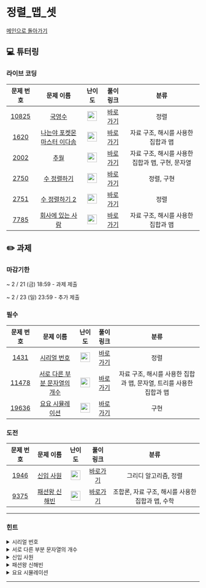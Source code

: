 # 정렬_맵_셋

[메인으로 돌아가기](https://github.com/Altu-Bitu-8/Notice)

## 💻 튜터링

### 라이브 코딩

| 문제 번호 | 문제 이름 | 난이도 | 풀이 링크 | 분류 |
|  :-:  |  :-:  |  :-:  |  :-:  |  :-:  |
|  [10825](https://www.acmicpc.net/problem/10825)  |  [국영수](https://www.acmicpc.net/problem/10825)  | <img height="25px" width="25px" src="https://static.solved.ac/tier_small/7.svg"/> |  [바로가기](https://github.com/Altu-Bitu-8/Notice/blob/main/01_정렬_맵_셋/라이브코딩/10825.cpp)  | 정렬 |
|  [1620](https://www.acmicpc.net/problem/1620)  |  [나는야 포켓몬 마스터 이다솜](https://www.acmicpc.net/problem/1620)  | <img height="25px" width="25px" src="https://static.solved.ac/tier_small/7.svg"/> |  [바로가기](https://github.com/Altu-Bitu-8/Notice/blob/main/01_정렬_맵_셋/라이브코딩/1620.cpp)  | 자료 구조, 해시를 사용한 집합과 맵 |
|  [2002](https://www.acmicpc.net/problem/2002)  |  [추월](https://www.acmicpc.net/problem/2002)  | <img height="25px" width="25px" src="https://static.solved.ac/tier_small/10.svg"/> |  [바로가기](https://github.com/Altu-Bitu-8/Notice/blob/main/01_정렬_맵_셋/라이브코딩/2002.cpp)  | 자료 구조, 해시를 사용한 집합과 맵, 구현, 문자열 |
|  [2750](https://www.acmicpc.net/problem/2750)  |  [수 정렬하기](https://www.acmicpc.net/problem/2750)  | <img height="25px" width="25px" src="https://static.solved.ac/tier_small/4.svg"/> |  [바로가기](https://github.com/Altu-Bitu-8/Notice/blob/main/01_정렬_맵_셋/라이브코딩/2750.cpp)  | 정렬, 구현 |
|  [2751](https://www.acmicpc.net/problem/2751)  |  [수 정렬하기 2](https://www.acmicpc.net/problem/2751)  | <img height="25px" width="25px" src="https://d2gd6pc034wcta.cloudfront.net/tier/6.svg"/> |  [바로가기](https://github.com/Altu-Bitu-8/Notice/blob/main/01_정렬_맵_셋/라이브코딩/2751.cpp)  | 정렬 |
|  [7785](https://www.acmicpc.net/problem/7785)  |  [회사에 있는 사람](https://www.acmicpc.net/problem/7785)  | <img height="25px" width="25px" src="https://d2gd6pc034wcta.cloudfront.net/tier/6.svg"/> |  [바로가기](https://github.com/Altu-Bitu-8/Notice/blob/main/01_정렬_맵_셋/라이브코딩/7785.cpp)  | 자료 구조, 해시를 사용한 집합과 맵 |


## ✏️ 과제

### 마감기한

~ 2 / 21 (금) 18:59 - 과제 제출 </br>

~ 2 / 23 (일) 23:59 - 추가 제출 </br>

### 필수

| 문제 번호 | 문제 이름 | 난이도 | 풀이 링크 | 분류 |
|  :-:  |  :-:  |  :-:  |  :-:  |  :-:  |
|  [1431](https://www.acmicpc.net/problem/1431)  |  [시리얼 번호](https://www.acmicpc.net/problem/1431)  | <img height="25px" width="25px" src="https://d2gd6pc034wcta.cloudfront.net/tier/8.svg"/> | [바로가기](https://github.com/Altu-Bitu-8/Notice/blob/main/01_정렬_맵_셋/필수/1431.cpp) | 정렬 |
|  [11478](https://www.acmicpc.net/problem/11478)  |  [서로 다른 부분 문자열의 개수](https://www.acmicpc.net/problem/11478)  | <img height="25px" width="25px" src="https://d2gd6pc034wcta.cloudfront.net/tier/8.svg"/> | [바로가기](https://github.com/Altu-Bitu-8/Notice/blob/main/01_정렬_맵_셋/필수/11478.cpp)  | 자료 구조, 해시를 사용한 집합과 맵, 문자열, 트리를 사용한 집합과 맵 |
|  [19636](https://www.acmicpc.net/problem/19636)  |  [요요 시뮬레이션](https://www.acmicpc.net/problem/19636)  | <img height="25px" width="25px" src="https://static.solved.ac/tier_small/7.svg"/> |  [바로가기](https://github.com/Altu-Bitu-8/Notice/blob/main/01_정렬_맵_셋/필수/19636.cpp)  | 구현 |

### 도전

| 문제 번호 | 문제 이름 | 난이도 | 풀이 링크 | 분류 |
|  :-:  |  :-:  |  :-:  |  :-:  |  :-:  |
|  [1946](https://www.acmicpc.net/problem/1946)  |  [신입 사원](https://www.acmicpc.net/problem/1946)  | <img height="25px" width="25px" src="https://static.solved.ac/tier_small/10.svg"/> |  [바로가기](https://github.com/Altu-Bitu-8/Notice/blob/main/01_정렬_맵_셋/도전/1946.cpp) | 그리디 알고리즘, 정렬 |
|  [9375](https://www.acmicpc.net/problem/9375)  |  [패션왕 신해빈](https://www.acmicpc.net/problem/9375)  | <img height="25px" width="25px" src="https://d2gd6pc034wcta.cloudfront.net/tier/8.svg"/> | [바로가기](https://github.com/Altu-Bitu-8/Notice/blob/main/01_정렬_맵_셋/도전/9375.cpp) | 조합론, 자료 구조, 해시를 사용한 집합과 맵, 수학 |

---

### 힌트

<details><summary>시리얼 번호</summary><div  markdown="1">&nbsp;&nbsp;&nbsp;&nbsp;서류심사와 면접심사의 성적을 모두 고려해 동시에 비교하려니 힘드네요. 하나의 심사 순위만 비교하려면 어떻게 해야 할까요?</div></details>

<details><summary>서로 다른 부분 문자열의 개수</summary><div  markdown="1">&nbsp;&nbsp;&nbsp;&nbsp;중복된 원소를 포함하지 않는 자료구조의 성질을 이용해볼까요? string 라이브러리의 substr 함수에 대해 찾아보면 좋을 것 같아요.</div></details>

<details><summary>신입 사원</summary><div  markdown="1">&nbsp;&nbsp;&nbsp;&nbsp;두 가지 순위를 비교하고 있어요. 동시에 비교하기보다는 하나를 고정하고 다른 하나를 비교하면 좋을 것 같아요!</div></details>

<details><summary>패션왕 신해빈</summary><div  markdown="1">&nbsp;&nbsp;&nbsp;&nbsp;의상의 이름과 의상의 종류 중 우리에게 필요한 입력값은 무엇일까요? 의상을 입지 않는 경우를 조심해야 할 것 같아요.</div></details>

<details><summary>요요 시뮬레이션</summary><div  markdown="1">&nbsp;&nbsp;&nbsp;&nbsp;문제가 조금 복잡하네요! 당황하지 말고 천천히 읽어보며 코드로 구현해봅시다. C++로 풀이할 경우, ⌊−5 / 2⌋ = -3이 나오는지 꼭 확인해보세요!</div></details>

---
